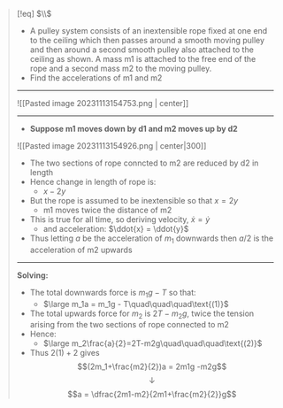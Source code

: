 >[!eq] $\\$
>- A pulley system consists of an inextensible rope fixed at one end to the ceiling which then passes around a smooth moving pulley and then around a second smooth pulley also attached to the ceiling as shown. A mass m1 is attached to the free end of the rope and a second mass m2 to the moving pulley. 
>- Find the accelerations of m1 and m2
>___
>![[Pasted image 20231113154753.png | center]]
>___
>- **Suppose m1 moves down by d1 and m2 moves up by d2**
>
>![[Pasted image 20231113154926.png | center|300]]
>- The two sections of rope conncted to m2 are reduced by d2 in length
>- Hence change in length of rope is: 
>	- $x -2y$
>- But the rope is assumed to be inextensible so that $x = 2y$
>	- m1 moves twice the distance of m2
>- This is true for all time, so deriving velocity, $\dot{x} = \dot{y}$
>	- and acceleration: $\ddot{x} = \ddot{y}$
>- Thus letting $a$ be the acceleration of $m_1$ downwards then $a/2$ is the acceleration of m2 upwards
>___
>**Solving:**
>- The total downwards force is $m_1g -T$ so that:
>	- $\large m_1a = m_1g - T\quad\quad\quad\text{(1)}$
>- The total upwards force for $m_2$ is $2T-m_2g$, twice the tension arising from the two sections of rope connected to m2
>- Hence:
>	- $\large m_2\frac{a}{2}=2T-m2g\quad\quad\quad\text{(2)}$
>- Thus $2(1) + 2$ gives
>$$(2m_1+\frac{m2}{2})a = 2m1g -m2g$$
>$$\downarrow$$
>$$a = \dfrac{2m1-m2}{2m1+\frac{m2}{2}}g$$